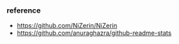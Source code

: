 ### reference
* https://github.com/NiZerin/NiZerin
* https://github.com/anuraghazra/github-readme-stats
